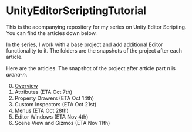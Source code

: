 # UnityEditorScriptingTutorial
This is the acompanying repository for my series on Unity Editor Scripting. You can find the articles down below.

In the series, I work with a base project and add additional Editor functionality to it. The folders are the snapshots of the project after each article.

Here are the articles. The snapshot of the project after article part *n* is *arena-n*.

0. [Overview](https://medium.com/@nosuchstudio/learn-unity-editor-scripting-overview-part-0-1da6fe2552ba)
1. Attributes (ETA Oct 7th)
2. Property Drawers (ETA Oct 14th)
3. Custom Inspectors (ETA Oct 21st)
4. Menus (ETA Oct 28th)
5. Editor Windows (ETA Nov 4th)
6. Scene View and Gizmos (ETA Nov 11th)
